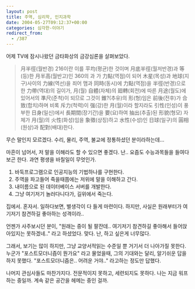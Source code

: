 ```yaml
---
layout: post
title: 주역, 심리학, 인지과학
date: 2004-05-27T09:12:37+00:00
categories: 심각한-이야기
redirect_from:
  - /387
---
```


어제 TV에 잠시나왔던 금타화상의 금강심론을 살펴보았다.

> 月半徑(월반경) 216이란 이를 平均(평균)한 것이며 月底半徑(월저반경)과 等(등)한 月半高(월반고)인 360의 과 가 力點(역점)이 되어 木星(목성)과 地球(지구)사이의 力線(역선)을 죄어 맴과 同時(동시)에 力點(역점)을 半徑(반경)으로 한 力帶(역대)의 길이가, 月(월) 自體(자체)의 廻轉(회전)에 따른 月途(월도)에 있어서의 準尺(준척)이 되므로 그것이 錐?(추유)의 形(형)임은 前後(전후)가 合致(합치)하며 비록 斥力(척력)이 强(강)한 月(월)이라 할지라도 引性(인성)이 풍부한 日身(일신)에서 長期間(장기간)을 要(요)하여 抽出(추출)된 形貌(형모) 자체가 月(월)의 火性(화성)임을 象徵(상징)하고 水性(수성)인 日球(일구)의 圓相(원상)과 配對(배대)한다.

무슨 말인지 모르겠다. 수리, 물리, 주역, 불교에 정통하셨던 분이라하는데...

마흔이 넘어서, 저 말을 이해라도 할 수 있으면 좋겠다. 난.. 요즘도 수능과목들을 들여다보곤 한다. 과연 평생을 바칠일이 무엇인가.

<ol>

<li>바둑프로그램으로 인공지능의 기법하나를 구현한다.</li>

<li>주역을 파고들어 죽을때쯤에는 저위에 말을 이해하고 간다.</li>

<li>내이름으로 된 데이터베이스 서버를 개발한다.</li>

<li>그냥 여기저기 놀러다니다가, 길위에서 죽는다.</li>

</ol>

집에서. 혼자서. 일하다보면, 별생각이 다 들게 마련이다. 하지만, 사실은 원래부터가 여기저기 참견하길 좋아하는 성격이라..

언젠가 사주보시던 분이, "원래는 중이 될 팔잔데.. 여기저기 참견하길 좋아해서 들어앉아있지는 못하겠네.." 라고 하셨었다. 맞다. 난, 하고 싶은게 너무많다.

그래서, 보기는 많이 하지만, 그냥 교양서적읽는 수준일 뿐 거기서 더 나아가질 못한다. 누군가 "포스트모더니즘이 뭔가요" 라고 물었을때, 그의 기대와는 달리, 알기쉬운 답을 하지 못했다. "포스트모더니즘은.. 어려운 거야.." 라고하는 정도만 답했다.

나머지 관심사들도 마찬가지다. 전문적이지 못하고, 세련되지도 못하다. 나는 지금 워프하는 중일까. 계속 같은 공간을 헤메는 중인 걸까.
